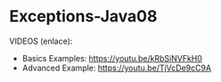 # Exceptions-Java08
VIDEOS (enlace):
+ Basics Examples:  https://youtu.be/kRbSiNVFkH0
+ Advanced Example:  https://youtu.be/TjVcDe9cC9A
